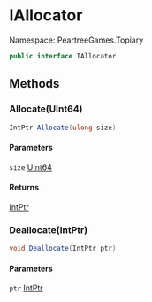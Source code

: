 # IAllocator

Namespace: PeartreeGames.Topiary

```csharp
public interface IAllocator
```

## Methods

### **Allocate(UInt64)**

```csharp
IntPtr Allocate(ulong size)
```

#### Parameters

`size` [UInt64](https://docs.microsoft.com/en-us/dotnet/api/system.uint64)<br>

#### Returns

[IntPtr](https://docs.microsoft.com/en-us/dotnet/api/system.intptr)<br>

### **Deallocate(IntPtr)**

```csharp
void Deallocate(IntPtr ptr)
```

#### Parameters

`ptr` [IntPtr](https://docs.microsoft.com/en-us/dotnet/api/system.intptr)<br>

